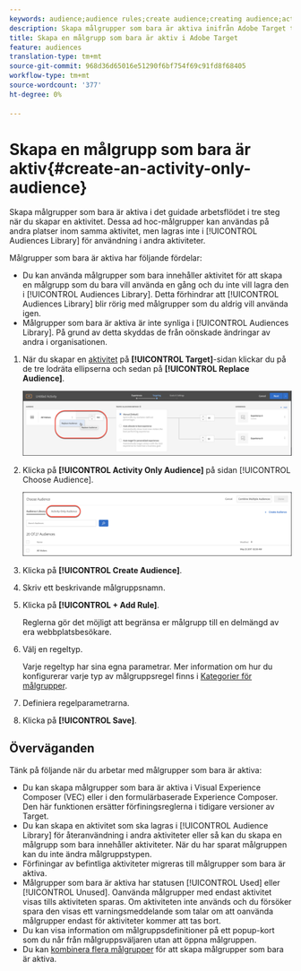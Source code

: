 ```yaml
---
keywords: audience;audience rules;create audience;creating audience;activity only;activity-only;adhoc
description: Skapa målgrupper som bara är aktiva inifrån Adobe Target trestegsbaserade guidade arbetsflöde när du skapar en aktivitet. Dessa ad hoc-målgrupper kan användas på andra platser inom samma aktivitet, men lagras inte i publikbiblioteket för användning i andra aktiviteter.
title: Skapa en målgrupp som bara är aktiv i Adobe Target
feature: audiences
translation-type: tm+mt
source-git-commit: 968d36d65016e51290f6bf754f69c91fd8f68405
workflow-type: tm+mt
source-wordcount: '377'
ht-degree: 0%

---
```



# Skapa en målgrupp som bara är aktiv{#create-an-activity-only-audience}

Skapa målgrupper som bara är aktiva i det guidade arbetsflödet i tre steg när du skapar en aktivitet. Dessa ad hoc-målgrupper kan användas på andra platser inom samma aktivitet, men lagras inte i [!UICONTROL Audiences Library] för användning i andra aktiviteter.

Målgrupper som bara är aktiva har följande fördelar:

* Du kan använda målgrupper som bara innehåller aktivitet för att skapa en målgrupp som du bara vill använda en gång och du inte vill lagra den i [!UICONTROL Audiences Library]. Detta förhindrar att [!UICONTROL Audiences Library] blir rörig med målgrupper som du aldrig vill använda igen.
* Målgrupper som bara är aktiva är inte synliga i [!UICONTROL Audiences Library]. På grund av detta skyddas de från oönskade ändringar av andra i organisationen.

1. När du skapar en [aktivitet](/help/c-activities/activities.md#concept_D317A95A1AB54674BA7AB65C7985BA03) på **[!UICONTROL Target]**-sidan klickar du på de tre lodräta ellipserna och sedan på **[!UICONTROL Replace Audience]**.

   ![Stegresultat](assets/edit_audience.png)

1. Klicka på **[!UICONTROL Activity Only Audience]** på sidan [!UICONTROL Choose Audience].

   ![](assets/activity-only-aud.png)

1. Klicka på **[!UICONTROL Create Audience]**.
1. Skriv ett beskrivande målgruppsnamn.
1. Klicka på **[!UICONTROL + Add Rule]**.

   Reglerna gör det möjligt att begränsa er målgrupp till en delmängd av era webbplatsbesökare.

1. Välj en regeltyp.

   Varje regeltyp har sina egna parametrar. Mer information om hur du konfigurerar varje typ av målgruppsregel finns i [Kategorier för målgrupper](/help/c-target/c-audiences/c-target-rules/target-rules.md#concept_E3A77E42F1644503A829B5107B20880D).

1. Definiera regelparametrarna.
1. Klicka på **[!UICONTROL Save]**.

## Överväganden

Tänk på följande när du arbetar med målgrupper som bara är aktiva:

* Du kan skapa målgrupper som bara är aktiva i Visual Experience Composer (VEC) eller i den formulärbaserade Experience Composer. Den här funktionen ersätter förfiningsreglerna i tidigare versioner av Target.
* Du kan skapa en aktivitet som ska lagras i [!UICONTROL Audience Library] för återanvändning i andra aktiviteter eller så kan du skapa en målgrupp som bara innehåller aktiviteter. När du har sparat målgruppen kan du inte ändra målgruppstypen.
* Förfiningar av befintliga aktiviteter migreras till målgrupper som bara är aktiva.
* Målgrupper som bara är aktiva har statusen [!UICONTROL Used] eller [!UICONTROL Unused]. Oanvända målgrupper med endast aktivitet visas tills aktiviteten sparas. Om aktiviteten inte används och du försöker spara den visas ett varningsmeddelande som talar om att oanvända målgrupper endast för aktiviteter kommer att tas bort.
* Du kan visa information om målgruppsdefinitioner på ett popup-kort som du når från målgruppsväljaren utan att öppna målgruppen.
* Du kan [kombinera flera målgrupper](/help/c-target/combining-multiple-audiences.md#concept_A7386F1EA4394BD2AB72399C225981E5) för att skapa målgrupper som bara är aktiva.

